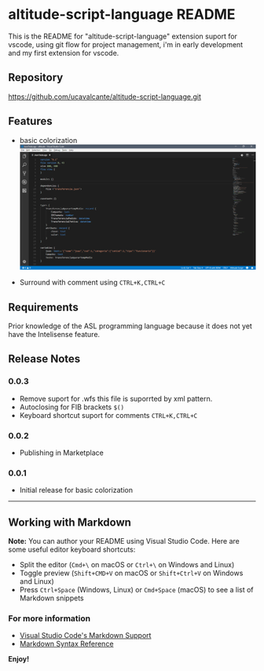 # altitude-script-language README

This is the README for "altitude-script-language" extension suport for vscode, using git flow for project management, i'm in early development and my first extension for vscode.

## Repository

https://github.com/ucavalcante/altitude-script-language.git


## Features

* basic colorization
![Colorization](images/img_01.png)

* Surround with comment using `CTRL+K,CTRL+C`

## Requirements

Prior knowledge of the ASL programming language because it does not yet have the Intelisense feature.

## Release Notes

### 0.0.3

* Remove suport for .wfs this file is suporrted by xml pattern.
* Autoclosing for FIB brackets `$()`
* Keyboard shortcut suport for comments `CTRL+K,CTRL+C`

### 0.0.2

* Publishing in Marketplace

### 0.0.1

* Initial release for basic colorization

-----------------------------------------------------------------------------------------------------------

## Working with Markdown

**Note:** You can author your README using Visual Studio Code.  Here are some useful editor keyboard shortcuts:

* Split the editor (`Cmd+\` on macOS or `Ctrl+\` on Windows and Linux)
* Toggle preview (`Shift+CMD+V` on macOS or `Shift+Ctrl+V` on Windows and Linux)
* Press `Ctrl+Space` (Windows, Linux) or `Cmd+Space` (macOS) to see a list of Markdown snippets

### For more information

* [Visual Studio Code's Markdown Support](http://code.visualstudio.com/docs/languages/markdown)
* [Markdown Syntax Reference](https://help.github.com/articles/markdown-basics/)

**Enjoy!**